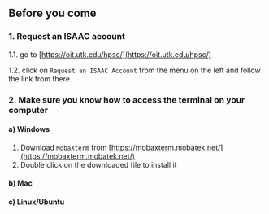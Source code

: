 ## Before you come
### 1. Request an ISAAC account 

1.1. go to [https://oit.utk.edu/hpsc/](https://oit.utk.edu/hpsc/)

1.2. click on `Request an ISAAC Account` from the menu on the left and follow the link from there.

### 2. Make sure you know how to access the terminal on your computer 
#### a) Windows
1. Download `MobaXterm` from [https://mobaxterm.mobatek.net/](https://mobaxterm.mobatek.net/)
2. Double click on the downloaded file to install it
#### b) Mac
#### c) Linux/Ubuntu
